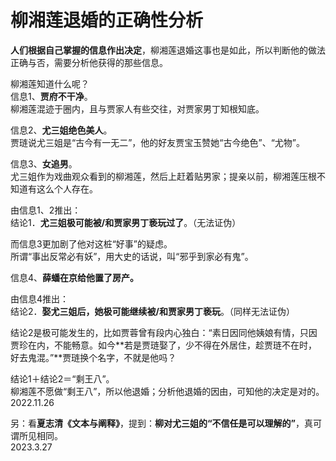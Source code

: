 # 柳湘莲退婚的正确性分析
   
**人们根据自己掌握的信息作出决定**，柳湘莲退婚这事也是如此，所以判断他的做法正确与否，需要分析他获得的那些信息。   
   
柳湘莲知道什么呢？   
信息1、**贾府不干净**。   
柳湘莲混迹于圈内，且与贾家人有些交往，对贾家男丁知根知底。   
   
信息2、**尤三姐绝色美人**。   
贾琏说尤三姐是“古今有一无二”，他的好友贾宝玉赞她“古今绝色”、“尤物”。   
   
信息3、**女追男**。   
尤三姐作为戏曲观众看到的柳湘莲，然后上赶着贴男家；提亲以前，柳湘莲压根不知道有这么个人存在。   
   
由信息1、2推出：   
结论1．**尤三姐极可能被/和贾家男丁亵玩过了**。（无法证伪）   
   
而信息3更加剧了他对这桩“好事”的疑虑。   
所谓“事出反常必有妖”，用大史的话说，叫“邪乎到家必有鬼”。   
   
信息4、**薛蟠在京给他置了房产。**   
   
由信息4推出：   
结论2．**娶尤三姐后，她极可能继续被/和贾家男丁亵玩**。（同样无法证伪）   
   
结论2是极可能发生的，比如贾蓉曾有段内心独白：“素日因同他姨娘有情，只因贾珍在内，不能畅意。如今**若是贾琏娶了，少不得在外居住，趁贾琏不在时，好去鬼混。”**贾琏换个名字，不就是他吗？   
   
结论1＋结论2＝“剩王八”。   
柳湘莲不愿做“剩王八”，所以他退婚；分析他退婚的因由，可知他的决定是对的。   
2022.11.26   
   
另：看**夏志清《文本与阐释》**，提到：**柳对尤三姐的“不信任是可以理解的”**，真可谓所见相同。   
2023.3.27